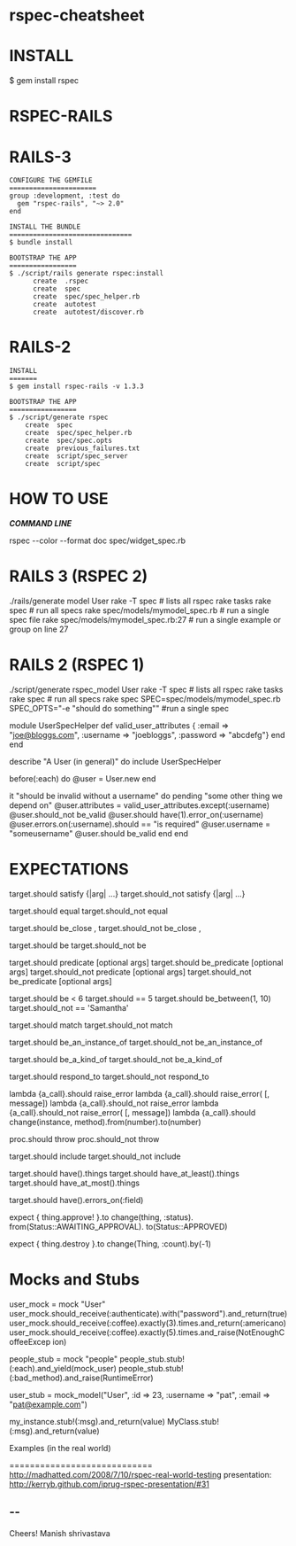 rspec-cheatsheet
================

INSTALL
=======

$ gem install rspec

RSPEC-RAILS
===========

  RAILS-3
===========

    CONFIGURE THE GEMFILE
    ======================
    group :development, :test do
      gem "rspec-rails", "~> 2.0"
    end

    INSTALL THE BUNDLE
    ===============================
    $ bundle install

    BOOTSTRAP THE APP
    ================= 
    $ ./script/rails generate rspec:install
          create  .rspec
          create  spec
          create  spec/spec_helper.rb
          create  autotest
          create  autotest/discover.rb

  RAILS-2
=========

    INSTALL
    =======
    $ gem install rspec-rails -v 1.3.3

    BOOTSTRAP THE APP
    =================
    $ ./script/generate rspec
        create  spec
        create  spec/spec_helper.rb
        create  spec/spec.opts
        create  previous_failures.txt
        create  script/spec_server
        create  script/spec

HOW TO USE
===========

***COMMAND LINE***

rspec --color --format doc spec/widget_spec.rb

  RAILS 3 (RSPEC 2)
  =============
./rails/generate model User
rake -T spec # lists all rspec rake tasks
rake spec # run all specs
rake spec/models/mymodel_spec.rb # run a single spec file
rake spec/models/mymodel_spec.rb:27 # run a single example or group on line 27

  RAILS 2 (RSPEC 1)
  =============
./script/generate rspec_model User
rake -T spec # lists all rspec rake tasks
rake spec # run all specs
rake spec SPEC=spec/models/mymodel_spec.rb SPEC_OPTS="-e \"should do
something\"" #run a single spec



module UserSpecHelper
  def valid_user_attributes
    { :email => "joe@bloggs.com",
      :username => "joebloggs",
      :password => "abcdefg"}
  end
end


describe "A User (in general)" do
  include UserSpecHelper

  before(:each) do
    @user = User.new
  end

  it "should be invalid without a username" do
    pending "some other thing we depend on"
    @user.attributes = valid_user_attributes.except(:username)
    @user.should_not be_valid
    @user.should have(1).error_on(:username)
    @user.errors.on(:username).should == "is required"
    @user.username = "someusername"
    @user.should be_valid
  end
end

EXPECTATIONS
=====================
target.should satisfy {|arg| ...}
target.should_not satisfy {|arg| ...}

target.should equal <value>
target.should_not equal <value>

target.should be_close <value>, <tolerance>
target.should_not be_close <value>, <tolerance>

target.should be <value>
target.should_not be <value>

target.should predicate [optional args]
target.should be_predicate [optional args]
target.should_not predicate [optional args]
target.should_not be_predicate [optional args]

target.should be < 6
target.should == 5
target.should be_between(1, 10)
target.should_not == 'Samantha'

target.should match <regex>
target.should_not match <regex>

target.should be_an_instance_of <class>
target.should_not be_an_instance_of <class>

target.should be_a_kind_of <class>
target.should_not be_a_kind_of <class>

target.should respond_to <symbol>
target.should_not respond_to <symbol>

lambda {a_call}.should raise_error
lambda {a_call}.should raise_error(<exception> [, message])
lambda {a_call}.should_not raise_error
lambda {a_call}.should_not raise_error(<exception> [, message])
lambda {a_call}.should change(instance, method).from(number).to(number)

proc.should throw <symbol>
proc.should_not throw <symbol>

target.should include <object>
target.should_not include <object>

target.should have(<number>).things
target.should have_at_least(<number>).things
target.should have_at_most(<number>).things

target.should have(<number>).errors_on(:field)

expect { thing.approve! }.to change(thing, :status).
    from(Status::AWAITING_APPROVAL).
    to(Status::APPROVED)

expect { thing.destroy }.to change(Thing, :count).by(-1)

Mocks and Stubs
===============
user_mock = mock "User"
user_mock.should_receive(:authenticate).with("password").and_return(true)
user_mock.should_receive(:coffee).exactly(3).times.and_return(:americano)
user_mock.should_receive(:coffee).exactly(5).times.and_raise(NotEnoughCoffeeExcep
ion)

people_stub = mock "people"
people_stub.stub!(:each).and_yield(mock_user)
people_stub.stub!(:bad_method).and_raise(RuntimeError)

user_stub = mock_model("User", :id => 23, :username => "pat", :email =>
"pat@example.com")

my_instance.stub!(:msg).and_return(value)
MyClass.stub!(:msg).and_return(value)

Examples (in the real world)

============================
http://madhatted.com/2008/7/10/rspec-real-world-testing
presentation: http://kerryb.github.com/iprug-rspec-presentation/#31

--
--
Cheers!
Manish shrivastava